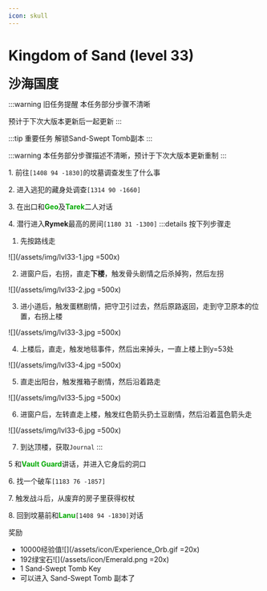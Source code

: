 ```yaml
---
icon: skull
---
```


# Kingdom of Sand (level 33)
<span style="font-size: 25px;">**沙海国度**</span>

:::warning 旧任务提醒
本任务部分步骤不清晰

预计于下次大版本更新后一起更新
:::

:::tip 重要任务
解锁Sand-Swept Tomb副本
:::

:::warning 
本任务部分步骤描述不清晰，预计于下次大版本更新重制
:::

<span class="stage-index">1.</span> 前往`[1408 94 -1830]`的坟墓调查发生了什么事

<span class="stage-index">2.</span> 进入逃犯的藏身处调查`[1314 90 -1660]`

<span class="stage-index">3.</span> 在出口和<font color=00AA00>**Geo**</font>及<font color=00AA00>**Tarek**</font>二人对话

<span class="stage-index">4.</span> 潜行进入**Rymek**最高的房间`[1180 31 -1300]`
:::details 按下列步骤走

1. 先按路线走
   
![](/assets/img/lvl33-1.jpg =500x)

2. 进窗户后，右拐，直走**下楼**，触发骨头剧情之后杀掉狗，然后左拐

![](/assets/img/lvl33-2.jpg =500x)

3. 进小道后，触发蛋糕剧情，把守卫引过去，然后原路返回，走到守卫原本的位置，右拐上楼

![](/assets/img/lvl33-3.jpg =500x)

4. 上楼后，直走，触发地毯事件，然后出来掉头，一直上楼上到y=53处

![](/assets/img/lvl33-4.jpg =500x)

5. 直走出阳台，触发推箱子剧情，然后沿着路走

![](/assets/img/lvl33-5.jpg =500x)

6. 进窗户后，左转直走上楼，触发红色箭头扔土豆剧情，然后沿着蓝色箭头走

![](/assets/img/lvl33-6.jpg =500x)

7. 到达顶楼，获取`Journal`
:::

<span class="stage-index">5 </span> 和<font color=00AA00>**Vault Guard**</font>讲话，并进入它身后的洞口 

<span class="stage-index">6.</span> 找一个破车`[1183 76 -1857]`

<span class="stage-index">7.</span> 触发战斗后，从废弃的房子里获得权杖

<span class="stage-index">8.</span> 回到坟墓前和<font color=00AA00>**Lanu**</font>`[1408 94 -1830]`对话

奖励
+ 10000经验值![](/assets/icon/Experience_Orb.gif =20x)
+ 192绿宝石![](/assets/icon/Emerald.png =20x)
+ 1 Sand-Swept Tomb Key
+ 可以进入 Sand-Swept Tomb 副本了
